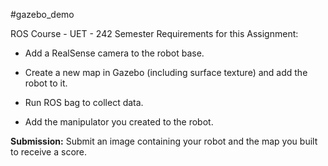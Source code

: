 #gazebo_demo

ROS Course - UET - 242 Semester
Requirements for this Assignment:

  - Add a RealSense camera to the robot base.
  
  - Create a new map in Gazebo (including surface texture) and add the robot to it.
  
  - Run ROS bag to collect data.
  
  - Add the manipulator you created to the robot.

**Submission:**
Submit an image containing your robot and the map you built to receive a score.

